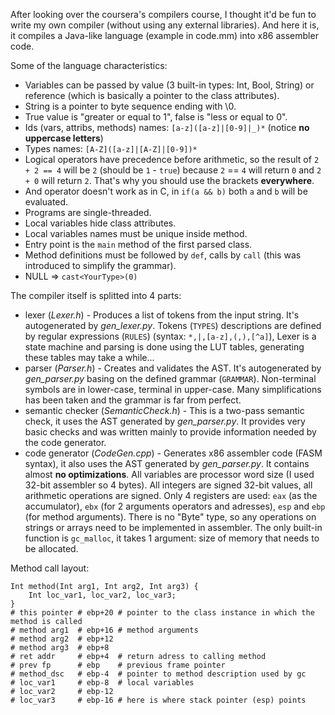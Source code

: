 After looking over the coursera's compilers course, I thought it'd be fun to write my own compiler (without using any external libraries). And here it is, it compiles a Java-like language (example in code.mm) into x86 assembler code.

Some of the language characteristics:
* Variables can be passed by value (3 built-in types: Int, Bool, String) or reference (which is basically a pointer to the class attributes).
* String is a pointer to byte sequence ending with \0.
* True value is "greater or equal to 1", false is "less or equal to 0".
* Ids (vars, attribs, methods) names: `[a-z]([a-z]|[0-9]|_)*` (notice **no uppercase letters**)
* Types names: `[A-Z]([a-z]|[A-Z]|[0-9])*`
* Logical operators have precedence before arithmetic, so the result of `2 + 2 == 4` will be `2` (should be `1` - `true`) because  `2` == `4` will return `0` and `2 + 0` will return `2`. That's why you should use the brackets **everywhere**.
* And operator doesn't work as in C, in `if(a && b)` both `a` and `b` will be evaluated.
* Programs are single-threaded.
* Local variables hide class attributes.
* Local variables names must be unique inside method.
* Entry point is the `main` method of the first parsed class.
* Method definitions must be followed by `def`, calls by `call` (this was introduced to simplify the grammar).
* NULL => `cast<YourType>(0)`

The compiler itself is splitted into 4 parts:
* lexer (*Lexer.h*) - Produces a list of tokens from the input string.
It's autogenerated by *gen_lexer.py*.
Tokens (`TYPES`) descriptions are defined by regular expressions (`RULES`) (syntax: `*,|,[a-z],(,),[^a]`), 
Lexer is a state machine and parsing is done using the LUT tables, generating these tables may take a while...
* parser (*Parser.h*) - Creates and validates the AST. 
It's autogenerated by *gen_parser.py* basing on the defined grammar (`GRAMMAR`). 
Non-terminal symbols are in lower-case, terminal in upper-case.
Many simplifications has been taken and the grammar is far from perfect.
* semantic checker (*SemanticCheck.h*) - This is a two-pass semantic check, it uses the AST generated by *gen_parser.py*.
It provides very basic checks and was written mainly to provide information needed by the code generator.
* code generator (*CodeGen.cpp*) - Generates x86 assembler code (FASM syntax), it also uses the AST generated by *gen_parser.py*.
It contains almost **no optimizations**. All variables are processor word size (I used 32-bit assembler so 4 bytes). 
All integers are signed 32-bit values, all arithmetic operations are signed.
Only 4 registers are used: `eax` (as the accumulator), `ebx` (for 2 arguments operators and adresses), `esp` and `ebp` (for method arguments).
There is no "Byte" type, so any operations on strings or arrays need to be implemented in assembler.
The only built-in function is `gc_malloc`, it takes 1 argument: size of memory that needs to be allocated.

Method call layout:
```
Int method(Int arg1, Int arg2, Int arg3) {
    Int loc_var1, loc_var2, loc_var3;
}
# this pointer # ebp+20 # pointer to the class instance in which the method is called
# method arg1  # ebp+16 # method arguments
# method arg2  # ebp+12
# method arg3  # ebp+8  
# ret addr     # ebp+4  # return adress to calling method
# prev fp      # ebp    # previous frame pointer
# method_dsc   # ebp-4  # pointer to method description used by gc
# loc_var1     # ebp-8  # local variables
# loc_var2     # ebp-12
# loc_var3     # ebp-16 # here is where stack pointer (esp) points
```
